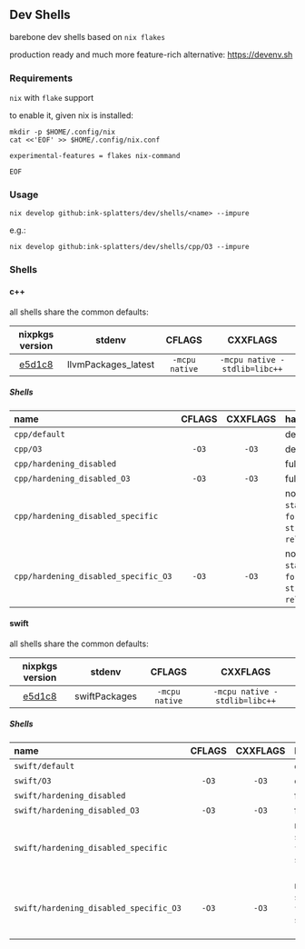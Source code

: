 ## Dev Shells

barebone dev shells based on `nix flakes`

production ready and much more feature-rich alternative: https://devenv.sh

### Requirements

`nix` with `flake` support

to enable it, given nix is installed:

```shell
mkdir -p $HOME/.config/nix
cat <<'EOF' >> $HOME/.config/nix.conf

experimental-features = flakes nix-command

EOF
```

### Usage

```shell
nix develop github:ink-splatters/dev/shells/<name> --impure
```

e.g.:

```shell
nix develop github:ink-splatters/dev/shells/cpp/O3 --impure
```

### Shells

#### c++

all shells share the common defaults:

nixpkgs version | stdenv | CFLAGS | CXXFLAGS 
:---: | :---: | :---: | :---: 
[e5d1c8](https://github.com/NixOS/nixpkgs/commit/e5d1c87f5813afde2dda384ac807c57a105721cc) | llvmPackages_latest | `-mcpu native` | `-mcpu native -stdlib=libc++`

##### Shells

name | CFLAGS | CXXFLAGS | hardening 
:--- | :---: | :---: | :---
`cpp/default` |  |  | default
`cpp/O3` | `-O3` | `-O3` | default
`cpp/hardening_disabled` |  |  | fully disabled
`cpp/hardening_disabled_O3` | `-O3` | `-O3` | fully disabled
`cpp/hardening_disabled_specific` |  |  | no `format`, `stackprotector`, `fortify`, `strictoverflow`, `relro`, `bindnow` 
`cpp/hardening_disabled_specific_O3` | `-O3` | `-O3` | no `format`, `stackprotector`, `fortify`, `strictoverflow`, `relro`, `bindnow` 
  

#### swift

all shells share the common defaults:

nixpkgs version | stdenv | CFLAGS | CXXFLAGS 
:---: | :---: | :---: | :---: 
[e5d1c8](https://github.com/NixOS/nixpkgs/commit/e5d1c87f5813afde2dda384ac807c57a105721cc) | swiftPackages | `-mcpu native` | `-mcpu native -stdlib=libc++`

##### Shells

name | CFLAGS | CXXFLAGS | hardening 
:--- | :---: | :---: | :---
`swift/default` |  |  | default
`swift/O3` | `-O3` | `-O3` | default
`swift/hardening_disabled` |  |  | fully disabled
`swift/hardening_disabled_O3` | `-O3` | `-O3` | fully disabled
`swift/hardening_disabled_specific` |  |  | no `format`, `stackprotector`, `fortify`, `strictoverflow`, `relro`, `bindnow` 
`swift/hardening_disabled_specific_O3` | `-O3` | `-O3` | no `format`, `stackprotector`, `fortify`, `strictoverflow`, `relro`, `bindnow` 
  
